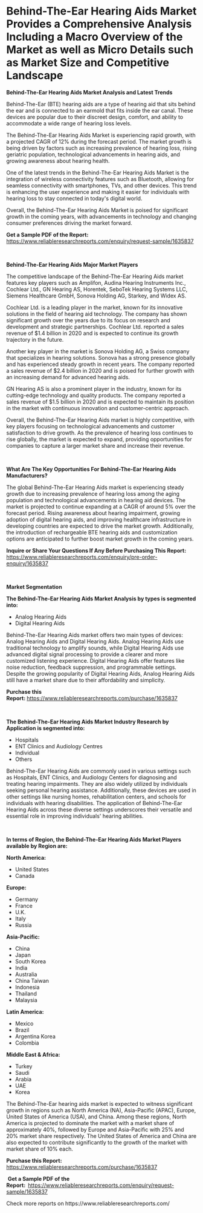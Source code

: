 <p><h1>Behind-The-Ear Hearing Aids Market Provides a Comprehensive Analysis Including a Macro Overview of the Market as well as Micro Details such as Market Size and Competitive Landscape</h1></p><p><strong>Behind-The-Ear Hearing Aids Market Analysis and Latest Trends</strong></p>
<p><p>Behind-The-Ear (BTE) hearing aids are a type of hearing aid that sits behind the ear and is connected to an earmold that fits inside the ear canal. These devices are popular due to their discreet design, comfort, and ability to accommodate a wide range of hearing loss levels.</p><p>The Behind-The-Ear Hearing Aids Market is experiencing rapid growth, with a projected CAGR of 12% during the forecast period. The market growth is being driven by factors such as increasing prevalence of hearing loss, rising geriatric population, technological advancements in hearing aids, and growing awareness about hearing health.</p><p>One of the latest trends in the Behind-The-Ear Hearing Aids Market is the integration of wireless connectivity features such as Bluetooth, allowing for seamless connectivity with smartphones, TVs, and other devices. This trend is enhancing the user experience and making it easier for individuals with hearing loss to stay connected in today's digital world.</p><p>Overall, the Behind-The-Ear Hearing Aids Market is poised for significant growth in the coming years, with advancements in technology and changing consumer preferences driving the market forward.</p></p>
<p><strong>Get a Sample PDF of the Report:&nbsp;</strong> <a href="https://www.reliableresearchreports.com/enquiry/request-sample/1635837">https://www.reliableresearchreports.com/enquiry/request-sample/1635837</a></p>
<p>&nbsp;</p>
<p><strong>Behind-The-Ear Hearing Aids Major Market Players</strong></p>
<p><p>The competitive landscape of the Behind-The-Ear Hearing Aids market features key players such as Amplifon, Audina Hearing Instruments Inc., Cochlear Ltd., GN Hearing AS, Horentek, SeboTek Hearing Systems LLC, Siemens Healthcare GmbH, Sonova Holding AG, Starkey, and Widex AS.</p><p>Cochlear Ltd. is a leading player in the market, known for its innovative solutions in the field of hearing aid technology. The company has shown significant growth over the years due to its focus on research and development and strategic partnerships. Cochlear Ltd. reported a sales revenue of $1.4 billion in 2020 and is expected to continue its growth trajectory in the future.</p><p>Another key player in the market is Sonova Holding AG, a Swiss company that specializes in hearing solutions. Sonova has a strong presence globally and has experienced steady growth in recent years. The company reported a sales revenue of $2.4 billion in 2020 and is poised for further growth with an increasing demand for advanced hearing aids.</p><p>GN Hearing AS is also a prominent player in the industry, known for its cutting-edge technology and quality products. The company reported a sales revenue of $1.5 billion in 2020 and is expected to maintain its position in the market with continuous innovation and customer-centric approach.</p><p>Overall, the Behind-The-Ear Hearing Aids market is highly competitive, with key players focusing on technological advancements and customer satisfaction to drive growth. As the prevalence of hearing loss continues to rise globally, the market is expected to expand, providing opportunities for companies to capture a larger market share and increase their revenue.</p></p>
<p>&nbsp;</p>
<p><strong>What Are The Key Opportunities For Behind-The-Ear Hearing Aids Manufacturers?</strong></p>
<p><p>The global Behind-The-Ear Hearing Aids market is experiencing steady growth due to increasing prevalence of hearing loss among the aging population and technological advancements in hearing aid devices. The market is projected to continue expanding at a CAGR of around 5% over the forecast period. Rising awareness about hearing impairment, growing adoption of digital hearing aids, and improving healthcare infrastructure in developing countries are expected to drive the market growth. Additionally, the introduction of rechargeable BTE hearing aids and customization options are anticipated to further boost market growth in the coming years.</p></p>
<p><strong>Inquire or Share Your Questions If Any Before Purchasing This Report:</strong> <a href="https://www.reliableresearchreports.com/enquiry/pre-order-enquiry/1635837">https://www.reliableresearchreports.com/enquiry/pre-order-enquiry/1635837</a></p>
<p>&nbsp;</p>
<p><strong>Market Segmentation</strong></p>
<p><strong>The Behind-The-Ear Hearing Aids Market Analysis by types is segmented into:</strong></p>
<p><ul><li>Analog Hearing Aids</li><li>Digital Hearing Aids</li></ul></p>
<p><p>Behind-The-Ear Hearing Aids market offers two main types of devices: Analog Hearing Aids and Digital Hearing Aids. Analog Hearing Aids use traditional technology to amplify sounds, while Digital Hearing Aids use advanced digital signal processing to provide a clearer and more customized listening experience. Digital Hearing Aids offer features like noise reduction, feedback suppression, and programmable settings. Despite the growing popularity of Digital Hearing Aids, Analog Hearing Aids still have a market share due to their affordability and simplicity.</p></p>
<p><strong>Purchase this Report:&nbsp;</strong><a href="https://www.reliableresearchreports.com/purchase/1635837">https://www.reliableresearchreports.com/purchase/1635837</a></p>
<p>&nbsp;</p>
<p><strong>The Behind-The-Ear Hearing Aids Market Industry Research by Application is segmented into:</strong></p>
<p><ul><li>Hospitals</li><li>ENT Clinics and Audiology Centres</li><li>Individual</li><li>Others</li></ul></p>
<p><p>Behind-The-Ear Hearing Aids are commonly used in various settings such as Hospitals, ENT Clinics, and Audiology Centers for diagnosing and treating hearing impairments. They are also widely utilized by individuals seeking personal hearing assistance. Additionally, these devices are used in other settings like nursing homes, rehabilitation centers, and schools for individuals with hearing disabilities. The application of Behind-The-Ear Hearing Aids across these diverse settings underscores their versatile and essential role in improving individuals' hearing abilities.</p></p>
<p>&nbsp;</p>
<p><strong>In terms of Region, the Behind-The-Ear Hearing Aids Market Players available by Region are:</strong></p>
<p>
    <p> <strong> North America: </strong>
        <ul>
            <li>United States</li>
            <li>Canada</li>
        </ul>
        </p> 
    <p> <strong> Europe: </strong>
        <ul>
            <li>Germany</li>
            <li>France</li>
            <li>U.K.</li>
            <li>Italy</li>
            <li>Russia</li>
        </ul>
        </p> 
    <p> <strong> Asia-Pacific: </strong>
        <ul>
            <li>China</li>
            <li>Japan</li>
            <li>South Korea</li>
            <li>India</li>
            <li>Australia</li>
            <li>China Taiwan</li>
            <li>Indonesia</li>
            <li>Thailand</li>
            <li>Malaysia</li>
        </ul>
        </p> 
    <p> <strong> Latin America: </strong>
        <ul>
            <li>Mexico</li>
            <li>Brazil</li>
            <li>Argentina Korea</li>
            <li>Colombia</li>
        </ul>
        </p> 
    <p> <strong> Middle East & Africa: </strong>
        <ul>
            <li>Turkey</li>
            <li>Saudi</li>
            <li>Arabia</li>
            <li>UAE</li>
            <li>Korea</li>
        </ul>
    </p>
    </p>
<p><p>The Behind-The-Ear hearing aids market is expected to witness significant growth in regions such as North America (NA), Asia-Pacific (APAC), Europe, United States of America (USA), and China. Among these regions, North America is projected to dominate the market with a market share of approximately 40%, followed by Europe and Asia-Pacific with 25% and 20% market share respectively. The United States of America and China are also expected to contribute significantly to the growth of the market with market share of 10% each.</p></p>
<p><strong>Purchase this Report: </strong><a href="https://www.reliableresearchreports.com/purchase/1635837">https://www.reliableresearchreports.com/purchase/1635837</a></p>
<p>&nbsp;<strong>Get a Sample PDF of the Report:&nbsp;&nbsp;</strong><a href="https://www.reliableresearchreports.com/enquiry/request-sample/1635837">https://www.reliableresearchreports.com/enquiry/request-sample/1635837</a></p>
<p><strong></strong></p>
<p>Check more reports on https://www.reliableresearchreports.com/</p>